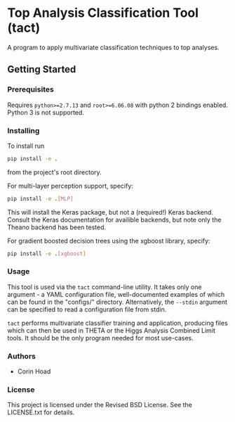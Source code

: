 # Top Analysis Classification Tool (tact)

A program to apply multivariate classification techniques to top analyses.

## Getting Started

### Prerequisites

Requires `python>=2.7.13` and `root>=6.06.08` with python 2 bindings enabled.
Python 3 is not supported.

### Installing

To install run
```bash
pip install -e .
```
from the project's root directory.

For multi-layer perception support, specify:
```bash
pip install -e .[MLP]
```
This will install the Keras package, but not a (required!) Keras backend.
Consult the Keras documentation for availible backends, but note only the
Theano backend has been tested.

For gradient boosted decision trees using the xgboost library, specify:
```bash
pip install -e .[xgboost]
```

### Usage

This tool is used via the `tact`  command-line utility. It takes only one
argument - a YAML configuration file, well-documented examples of which can be
found in the "configs/" directory. Alternatively, the `--stdin` argument can be
specified to read a configuration file from stdin.

`tact` performs multivariate classifier training and application, producing
files which can then be used in THETA or the Higgs Analysis Combined Limit
tools. It should be the only program needed for most use-cases.

### Authors
+ Corin Hoad

### License
This project is licensed under the Revised BSD License. See the LICENSE.txt for
details.
